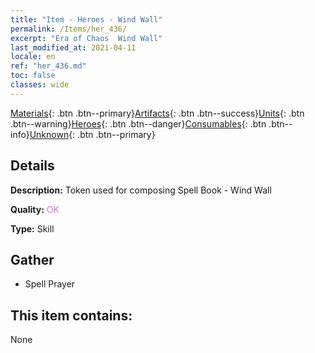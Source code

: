 ```yaml
---
title: "Item - Heroes - Wind Wall"
permalink: /Items/her_436/
excerpt: "Era of Chaos  Wind Wall"
last_modified_at: 2021-04-11
locale: en
ref: "her_436.md"
toc: false
classes: wide
---
```

 [Materials](/Items/){: .btn .btn--primary}[Artifacts](/Items/Artifacts/){: .btn .btn--success}[Units](/Items/Units/){: .btn .btn--warning}[Heroes](/Items/Heroes/){: .btn .btn--danger}[Consumables](/Items/Consumables/){: .btn .btn--info}[Unknown](/Items/Unknown/){: .btn .btn--primary}

## Details
 **Description:** Token used for composing Spell Book - Wind Wall

 **Quality:** <span style="color: #DA70D6">OK</span>

 **Type:** Skill

## Gather

*    Spell Prayer 

## This item contains:

  None

